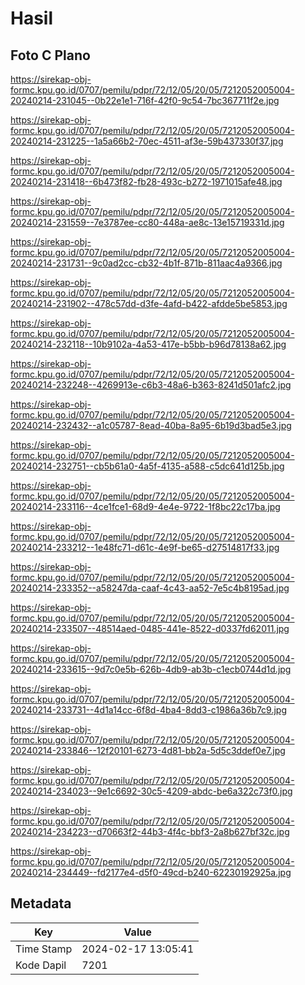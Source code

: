 # Hasil

## Foto C Plano

https://sirekap-obj-formc.kpu.go.id/0707/pemilu/pdpr/72/12/05/20/05/7212052005004-20240214-231045--0b22e1e1-716f-42f0-9c54-7bc367711f2e.jpg

https://sirekap-obj-formc.kpu.go.id/0707/pemilu/pdpr/72/12/05/20/05/7212052005004-20240214-231225--1a5a66b2-70ec-4511-af3e-59b437330f37.jpg

https://sirekap-obj-formc.kpu.go.id/0707/pemilu/pdpr/72/12/05/20/05/7212052005004-20240214-231418--6b473f82-fb28-493c-b272-1971015afe48.jpg

https://sirekap-obj-formc.kpu.go.id/0707/pemilu/pdpr/72/12/05/20/05/7212052005004-20240214-231559--7e3787ee-cc80-448a-ae8c-13e15719331d.jpg

https://sirekap-obj-formc.kpu.go.id/0707/pemilu/pdpr/72/12/05/20/05/7212052005004-20240214-231731--9c0ad2cc-cb32-4b1f-871b-811aac4a9366.jpg

https://sirekap-obj-formc.kpu.go.id/0707/pemilu/pdpr/72/12/05/20/05/7212052005004-20240214-231902--478c57dd-d3fe-4afd-b422-afdde5be5853.jpg

https://sirekap-obj-formc.kpu.go.id/0707/pemilu/pdpr/72/12/05/20/05/7212052005004-20240214-232118--10b9102a-4a53-417e-b5bb-b96d78138a62.jpg

https://sirekap-obj-formc.kpu.go.id/0707/pemilu/pdpr/72/12/05/20/05/7212052005004-20240214-232248--4269913e-c6b3-48a6-b363-8241d501afc2.jpg

https://sirekap-obj-formc.kpu.go.id/0707/pemilu/pdpr/72/12/05/20/05/7212052005004-20240214-232432--a1c05787-8ead-40ba-8a95-6b19d3bad5e3.jpg

https://sirekap-obj-formc.kpu.go.id/0707/pemilu/pdpr/72/12/05/20/05/7212052005004-20240214-232751--cb5b61a0-4a5f-4135-a588-c5dc641d125b.jpg

https://sirekap-obj-formc.kpu.go.id/0707/pemilu/pdpr/72/12/05/20/05/7212052005004-20240214-233116--4ce1fce1-68d9-4e4e-9722-1f8bc22c17ba.jpg

https://sirekap-obj-formc.kpu.go.id/0707/pemilu/pdpr/72/12/05/20/05/7212052005004-20240214-233212--1e48fc71-d61c-4e9f-be65-d27514817f33.jpg

https://sirekap-obj-formc.kpu.go.id/0707/pemilu/pdpr/72/12/05/20/05/7212052005004-20240214-233352--a58247da-caaf-4c43-aa52-7e5c4b8195ad.jpg

https://sirekap-obj-formc.kpu.go.id/0707/pemilu/pdpr/72/12/05/20/05/7212052005004-20240214-233507--48514aed-0485-441e-8522-d0337fd62011.jpg

https://sirekap-obj-formc.kpu.go.id/0707/pemilu/pdpr/72/12/05/20/05/7212052005004-20240214-233615--9d7c0e5b-626b-4db9-ab3b-c1ecb0744d1d.jpg

https://sirekap-obj-formc.kpu.go.id/0707/pemilu/pdpr/72/12/05/20/05/7212052005004-20240214-233731--4d1a14cc-6f8d-4ba4-8dd3-c1986a36b7c9.jpg

https://sirekap-obj-formc.kpu.go.id/0707/pemilu/pdpr/72/12/05/20/05/7212052005004-20240214-233846--12f20101-6273-4d81-bb2a-5d5c3ddef0e7.jpg

https://sirekap-obj-formc.kpu.go.id/0707/pemilu/pdpr/72/12/05/20/05/7212052005004-20240214-234023--9e1c6692-30c5-4209-abdc-be6a322c73f0.jpg

https://sirekap-obj-formc.kpu.go.id/0707/pemilu/pdpr/72/12/05/20/05/7212052005004-20240214-234223--d70663f2-44b3-4f4c-bbf3-2a8b627bf32c.jpg

https://sirekap-obj-formc.kpu.go.id/0707/pemilu/pdpr/72/12/05/20/05/7212052005004-20240214-234449--fd2177e4-d5f0-49cd-b240-62230192925a.jpg


## Metadata

| Key        | Value               |
| ---------- | ------------------- |
| Time Stamp | 2024-02-17 13:05:41 |
| Kode Dapil | 7201                |



